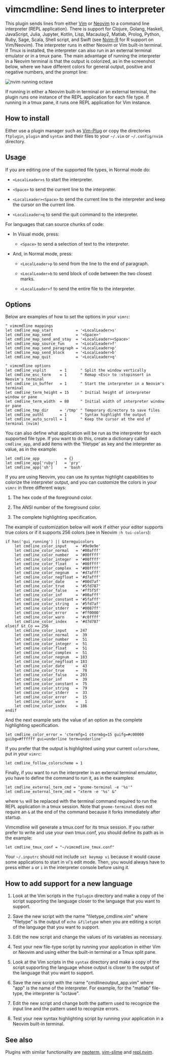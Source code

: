 # vimcmdline: Send lines to interpreter

This plugin sends lines from either [Vim] or [Neovim] to a command line
interpreter (REPL application). There is support for
Clojure, Golang, Haskell, JavaScript, Julia, Jupyter, Kotlin, Lisp, Macaulay2, Matlab,
Prolog, Python, Ruby, Sage, Scala, Shell script, and Swift
(see [Nvim-R](https://github.com/jalvesaq/Nvim-R) for R support on
Vim/Neovim). The interpreter runs in either Neovim or Vim built-in terminal.
If Tmux is installed, the interpreter can also run in
an external terminal emulator or in a tmux pane. The main advantage
of running the interpreter in a Neovim terminal is that the output is
colorized, as in the screenshot below, where we have different colors for
general output, positive and negative numbers, and the prompt line:

![nvim running octave](https://cloud.githubusercontent.com/assets/891655/7090493/5fba2426-df71-11e4-8eb8-f17668d9361a.png)

If running in either a Neovim built-in terminal or an external terminal, the
plugin runs one instance of the REPL application for each file type. If
running in a tmux pane, it runs one REPL application for Vim instance.

## How to install

Either use a plugin manager such as [Vim-Plug] or copy the directories
`ftplugin`, `plugin` and `syntax` and their files to your `~/.vim` or
`~/.config/nvim` directory.

## Usage

If you are editing one of the supported file types, in Normal mode do:

  - `<LocalLeader>s` to start the interpreter.

  - `<Space>` to send the current line to the interpreter.

  - `<LocalLeader><Space>` to send the current line to the interpreter and keep the cursor on the current line.

  - `<LocalLeader>q` to send the quit command to the interpreter.

For languages that can source chunks of code:

  - In Visual mode, press:

    - `<Space>` to send a selection of text to the interpreter.

  - And, in Normal mode, press:

    - `<LocalLeader>p` to send from the line to the end of paragraph.

    - `<LocalLeader>b` to send block of code between the two closest marks.

    - `<LocalLeader>f` to send the entire file to the interpreter.

## Options

Below are examples of how to set the options in your `vimrc`:

```vim
" vimcmdline mappings
let cmdline_map_start          = '<LocalLeader>s'
let cmdline_map_send           = '<Space>'
let cmdline_map_send_and_stay  = '<LocalLeader><Space>'
let cmdline_map_source_fun     = '<LocalLeader>f'
let cmdline_map_send_paragraph = '<LocalLeader>p'
let cmdline_map_send_block     = '<LocalLeader>b'
let cmdline_map_quit           = '<LocalLeader>q'

" vimcmdline options
let cmdline_vsplit      = 1      " Split the window vertically
let cmdline_esc_term    = 1      " Remap <Esc> to :stopinsert in Neovim's terminal
let cmdline_in_buffer   = 1      " Start the interpreter in a Neovim's terminal
let cmdline_term_height = 15     " Initial height of interpreter window or pane
let cmdline_term_width  = 80     " Initial width of interpreter window or pane
let cmdline_tmp_dir     = '/tmp' " Temporary directory to save files
let cmdline_outhl       = 1      " Syntax highlight the output
let cmdline_auto_scroll = 1      " Keep the cursor at the end of terminal (nvim)
```

You can also define what application will be run as the interpreter for each
supported file type. If you want to do this, create a dictionary called
`cmdline_app`, and add items with the 'filetype' as key and the interpreter as
value, as in the example:

```vim
let cmdline_app           = {}
let cmdline_app['ruby']   = 'pry'
let cmdline_app['sh']     = 'bash'
```

If you are using Neovim, you can use its syntax highlight capabilities to
colorize the interpreter output, and you can customize the colors in your
`vimrc` in three different ways:

  1. The hex code of the foreground color.

  2. The ANSI number of the foreground color.

  3. The complete highlighting specification.

The example of customization below will work if either your editor supports
true colors or if it supports 256 colors (see in Neovim `:h tui-colors`):

```vim
if has('gui_running') || &termguicolors
    let cmdline_color_input    = '#9e9e9e'
    let cmdline_color_normal   = '#00afff'
    let cmdline_color_number   = '#00ffff'
    let cmdline_color_integer  = '#00ffff'
    let cmdline_color_float    = '#00ffff'
    let cmdline_color_complex  = '#00ffff'
    let cmdline_color_negnum   = '#d7afff'
    let cmdline_color_negfloat = '#d7afff'
    let cmdline_color_date     = '#00d7af'
    let cmdline_color_true     = '#5fd787'
    let cmdline_color_false    = '#ff5f5f'
    let cmdline_color_inf      = '#00afff'
    let cmdline_color_constant = '#5fafff'
    let cmdline_color_string   = '#5fd7af'
    let cmdline_color_stderr   = '#0087ff'
    let cmdline_color_error    = '#ff0000'
    let cmdline_color_warn     = '#c0ffff'
    let cmdline_color_index    = '#d7d787'
elseif &t_Co == 256
    let cmdline_color_input    = 247
    let cmdline_color_normal   =  39
    let cmdline_color_number   =  51
    let cmdline_color_integer  =  51
    let cmdline_color_float    =  51
    let cmdline_color_complex  =  51
    let cmdline_color_negnum   = 183
    let cmdline_color_negfloat = 183
    let cmdline_color_date     =  43
    let cmdline_color_true     =  78
    let cmdline_color_false    = 203
    let cmdline_color_inf      =  39
    let cmdline_color_constant =  75
    let cmdline_color_string   =  79
    let cmdline_color_stderr   =  33
    let cmdline_color_error    =  15
    let cmdline_color_warn     =   1
    let cmdline_color_index    = 186
endif
```

And the next example sets the value of an option as the complete highlighting
specification.

```vim
let cmdline_color_error = 'ctermfg=1 ctermbg=15 guifg=#c00000 guibg=#ffffff gui=underline term=underline'
```

If you prefer that the output is highlighted using your current `colorscheme`,
put in your `vimrc`:

```vim
let cmdline_follow_colorscheme = 1
```

Finally, if you want to run the interpreter in an external terminal emulator,
you have to define the command to run it, as in the examples:

```vim
let cmdline_external_term_cmd = "gnome-terminal -e '%s'"
let cmdline_external_term_cmd = "xterm -e '%s' &"
```

where `%s` will be replaced with the terminal command required to run the REPL
application in a tmux session. Note that `gnome-terminal` does not require an
`&` at the end of the command because it forks immediately after startup.

Vimcmdline will generate a tmux.conf for its tmux session. If you rather
prefer to write and use your own tmux.conf, you should define its path as in
the example:

```vim
let cmdline_tmux_conf = "~/vimcmdline_tmux.conf"
```

Your `~/.inputrc` should not include `set keymap vi` because it would cause
some applications to start in vi's edit mode. Then, you would always have to
press either `a` or `i` in the interpreter console before using it.

## How to add support for a new language

  1. Look at the Vim scripts in the `ftplugin` directory and make a copy of
     the script supporting the language closer to the language that you want
     to support.

  2. Save the new script with the name "filetype\_cmdline.vim" where
     "filetype" is the output of `echo &filetype` when you are editing a
     script of the language that you want to support.

  3. Edit the new script and change the values of its variables as necessary.

  4. Test your new file-type script by running your application in either Vim
     or Neovim and using either the built-in terminal or a Tmux split pane.

  5. Look at the Vim scripts in the `syntax` directory and make a copy of the
     script supporting the language whose output is closer to the output of
     the language that you want to support.

  6. Save the new script with the name "cmdlineoutput\_app.vim" where "app" is
     the name of the interpreter. For example, for the "matlab" file-type, the
     interpreter is "octave".

  7. Edit the new script and change both the pattern used to recognize the
     input line and the pattern used to recognize errors.

  8. Test your new syntax highlighting script by running your application in a
     Neovim built-in terminal.

## See also

Plugins with similar functionality are [neoterm], [vim-slime] and [repl.nvim].

[neoterm]: https://github.com/kassio/neoterm
[Vim]: http://www.vim.org
[Neovim]: https://github.com/neovim/neovim
[Vim-Plug]: https://github.com/junegunn/vim-plug
[vim-slime]: https://github.com/jpalardy/vim-slime
[repl.nvim]: https://gitlab.com/HiPhish/repl.nvim
